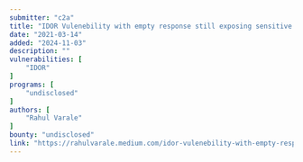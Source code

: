 ```yaml
---
submitter: "c2a"
title: "IDOR Vulenebility with empty response still exposing sensitive details of customers!"
date: "2021-03-14"
added: "2024-11-03"
description: ""
vulnerabilities: [
    "IDOR"
]
programs: [
    "undisclosed"
]
authors: [
    "Rahul Varale"
]
bounty: "undisclosed"
link: "https://rahulvarale.medium.com/idor-vulenebility-with-empty-response-still-exposing-sensitive-details-of-customers-bdce0a6a1b07"
---
```




